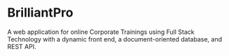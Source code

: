 # BrilliantPro
A web application for online Corporate Trainings using Full Stack Technology with a dynamic front end,  a document-oriented database, and REST API.
